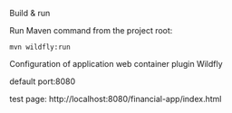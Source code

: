 Build & run

Run Maven command from the project root:

    mvn wildfly:run


Configuration of application web container plugin Wildfly

default port:8080

test page: http://localhost:8080/financial-app/index.html